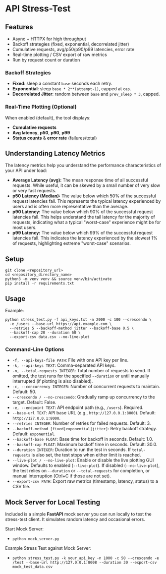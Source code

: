 # API Stress-Test

## Features
- Async + HTTPX for high throughput
- Backoff strategies (fixed, exponential, decorrelated jitter)
- Cumulative requests, avg/p50/p90/p99 latencies, error rate
- Real-time plotting / CSV export of raw metrics
- Run by request count or duration

### Backoff Strategies
- **Fixed**: sleep a constant `base` seconds each retry.
- **Exponential**: sleep `base * 2**(attempt-1)`, capped at `cap`.
- **Decorrelated Jitter**: random between `base` and `prev_sleep * 3`, capped.

### Real-Time Plotting (Optional)
When enabled (default), the tool displays:
- **Cumulative requests**
- **Avg latency**, **p50**, **p90**, **p99**
- **Status counts** & **error rate** (failures/total)

## Understanding Latency Metrics
The latency metrics help you understand the performance characteristics of your API under load:
- **Average Latency (avg):** The mean response time of all successful requests. While useful, it can be skewed by a small number of very slow or very fast requests.
- **p50 Latency (Median):** The value below which 50% of the successful request latencies fall. This represents the typical latency experienced by users and is often more representative than the average.
- **p90 Latency:** The value below which 90% of the successful request latencies fall. This helps understand the tail latency for the majority of requests, indicating what a typical "worst-case" experience might be for most users.
- **p99 Latency:** The value below which 99% of the successful request latencies fall. This indicates the latency experienced by the slowest 1% of requests, highlighting extreme "worst-case" scenarios.

## Setup
```
git clone <repository_url>
cd <repository_directory_name>
python3 -m venv venv && source venv/bin/activate
pip install -r requirements.txt
```

## Usage
Example:
```
python stress_test.py -f api_keys.txt -n 2000 -c 100 --crescendo \
  -e /users --base-url https://api.example.com \
  --retries 5 --backoff-method jitter --backoff-base 0.5 \
  --backoff-cap 20 --duration 60 \
  --export-csv data.csv --no-live-plot
```

### Command-Line Options
- `-f, --api-keys-file PATH`: File with one API key per line.
- `-k, --api-keys TEXT`: Comma-separated API keys.
- `-n, --total-requests INTEGER`: Total number of requests to send. If omitted, the test runs for the specified `--duration` or until manually interrupted (if plotting is also disabled).
- `-c, --concurrency INTEGER`: Number of concurrent requests to maintain. Default: 50.
- `--crescendo / --no-crescendo`: Gradually ramp up concurrency to the target. Default: False.
- `-e, --endpoint TEXT`: API endpoint path (e.g., `/users`). Required.
- `--base-url TEXT`: API base URL (e.g., `http://127.0.0.1:8000`). Default: `http://127.0.0.1:8000`.
- `--retries INTEGER`: Number of retries for failed requests. Default: 3.
- `--backoff-method [fixed|exponential|jitter]`: Retry backoff strategy. Default: `exponential`.
- `--backoff-base FLOAT`: Base time for backoff in seconds. Default: 1.0.
- `--backoff-cap FLOAT`: Maximum backoff time in seconds. Default: 30.0.
- `--duration INTEGER`: Duration to run the test in seconds. If `total-requests` is also set, the test stops when either limit is reached.
- `--live-plot / --no-live-plot`: Enable or disable the live plotting GUI window. Defaults to enabled (`--live-plot`). If disabled (`--no-live-plot`), the test relies on `--duration` or `--total-requests` for completion, or manual interruption (Ctrl+C if those are not set).
- `--export-csv PATH`: Export raw metrics (timestamp, latency, status) to a CSV file.

## Mock Server for Local Testing

Included is a simple **FastAPI** mock server you can run locally to test the stress-test client.
It simulates random latency and occasional errors.

Start Mock Server: 
- `python mock_server.py`

Example Stress Test against Mock Server:
- `python stress_test.py -k your_api_key -n 1000 -c 50 --crescendo -e /test --base-url http://127.0.0.1:8008 --duration 30 --export-csv mock_test_data.csv`
